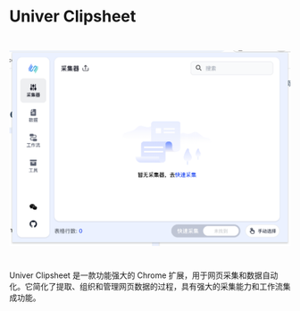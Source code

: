 # Univer Clipsheet

<img src="../assets/zh-CN/clipsheet_popup_home.png" style="width: 600px; height: 400px; object-fit: contain;"/>

Univer Clipsheet 是一款功能强大的 Chrome 扩展，用于网页采集和数据自动化。它简化了提取、组织和管理网页数据的过程，具有强大的采集能力和工作流集成功能。

